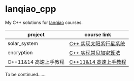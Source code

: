 # lanqiao_cpp

My C++ solutions for [lanqiao](https://www.lanqiao.cn/) courses.

| project               | course link                                                  |
| --------------------- | ------------------------------------------------------------ |
| solar_system          | [C++ 实现太阳系行星系统](https://www.lanqiao.cn/courses/558) |
| encryption            | [C++ 实现常见加密算法](https://www.lanqiao.cn/courses/654)   |
| C++11&14 高速上手教程 | [C++11&14 高速上手教程](https://www.lanqiao.cn/courses/605)  |

To be continued......

